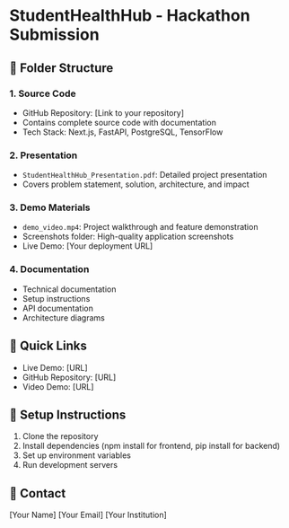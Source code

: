 # StudentHealthHub - Hackathon Submission

## 📁 Folder Structure

### 1. Source Code
- GitHub Repository: [Link to your repository]
- Contains complete source code with documentation
- Tech Stack: Next.js, FastAPI, PostgreSQL, TensorFlow

### 2. Presentation
- `StudentHealthHub_Presentation.pdf`: Detailed project presentation
- Covers problem statement, solution, architecture, and impact

### 3. Demo Materials
- `demo_video.mp4`: Project walkthrough and feature demonstration
- Screenshots folder: High-quality application screenshots
- Live Demo: [Your deployment URL]

### 4. Documentation
- Technical documentation
- Setup instructions
- API documentation
- Architecture diagrams

## 🚀 Quick Links
- Live Demo: [URL]
- GitHub Repository: [URL]
- Video Demo: [URL]

## 📝 Setup Instructions
1. Clone the repository
2. Install dependencies (npm install for frontend, pip install for backend)
3. Set up environment variables
4. Run development servers

## 👤 Contact
[Your Name]
[Your Email]
[Your Institution]
